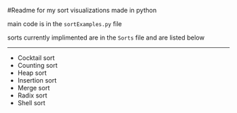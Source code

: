 #Readme for my sort visualizations made in python

main code is in the `sortExamples.py` file

sorts currently implimented are in the `Sorts` file and are listed below

---

- Cocktail sort
- Counting sort
- Heap sort
- Insertion sort
- Merge sort
- Radix sort
- Shell sort
